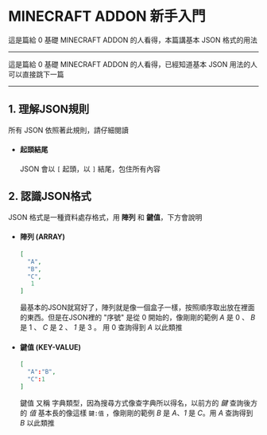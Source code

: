 # MINECRAFT ADDON 新手入門

<de>
這是篇給 0 基礎 MINECRAFT ADDON 的人看得，本篇講基本 JSON 格式的用法
</de>

---

這是篇給 0 基礎 MINECRAFT ADDON 的人看得，已經知道基本 JSON 用法的人可以直接跳下一篇

---

## 1. 理解JSON規則

所有 JSON 依照著此規則，請仔細閱讀

* #### 起頭結尾
  JSON 會以 `[` 起頭，以 `]` 結尾，包住所有內容

## 2. 認識JSON格式

JSON 格式是一種資料處存格式，用 __陣列__ 和 __鍵值__，下方會說明

* #### 陣列 (ARRAY)

  ```JSON
  [
    "A",
    "B",
    "C",
     1
  ]

  ```

  最基本的JSON就寫好了，陣列就是像一個盒子一樣，按照順序取出放在裡面的東西。但是在JSON裡的 "序號" 是從 0 開始的，像剛剛的範例 _A_ 是 0 、 _B_ 是 1 、 _C_ 是 2 、 _1_ 是 3 。 用 0 查詢得到 _A_ 以此類推

* #### 鍵值 (KEY-VALUE)

  ```JSON
  [
    "A":"B",
    "C":1
  ]
  ```

  鍵值 又稱 字典類型，因為搜尋方式像查字典所以得名，以前方的 _鍵_ 查詢後方的 _值_  基本長的像這樣 `鍵:值` ，像剛剛的範例 _B_ 是 _A_、_1_ 是 _C_。用 _A_ 查詢得到 _B_ 以此類推
